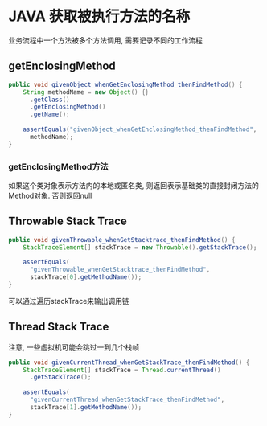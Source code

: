 # JAVA 获取被执行方法的名称

业务流程中一个方法被多个方法调用, 需要记录不同的工作流程

## getEnclosingMethod

```java
public void givenObject_whenGetEnclosingMethod_thenFindMethod() {
    String methodName = new Object() {}
      .getClass()
      .getEnclosingMethod()
      .getName();
        
    assertEquals("givenObject_whenGetEnclosingMethod_thenFindMethod",
      methodName);
}
```

### getEnclosingMethod方法

如果这个类对象表示方法内的本地或匿名类, 则返回表示基础类的直接封闭方法的Method对象. 否则返回null

## Throwable Stack Trace

```java
public void givenThrowable_whenGetStacktrace_thenFindMethod() {
    StackTraceElement[] stackTrace = new Throwable().getStackTrace();
  
    assertEquals(
      "givenThrowable_whenGetStacktrace_thenFindMethod",
      stackTrace[0].getMethodName());
}
```

可以通过遍历stackTrace来输出调用链

## Thread Stack Trace

注意, 一些虚拟机可能会跳过一到几个栈帧

```java
public void givenCurrentThread_whenGetStackTrace_thenFindMethod() {
    StackTraceElement[] stackTrace = Thread.currentThread()
      .getStackTrace();
  
    assertEquals(
      "givenCurrentThread_whenGetStackTrace_thenFindMethod",
      stackTrace[1].getMethodName()); 
}
```

